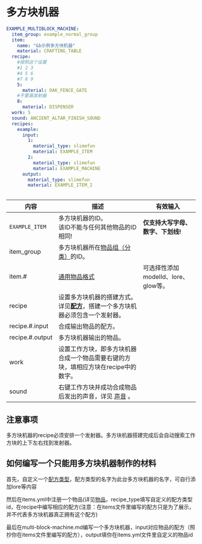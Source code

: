 # 多方块机器

```yaml
EXAMPLE_MULTIBLOCK_MACHINE:
  item_group: example_normal_group
  item:
    name: "&b示例多方块机器"
    material: CRAFTING_TABLE
  recipe:
    #按照这个设置
    #1 2 3
    #4 5 6
    #7 8 9
    5:
      material: OAK_FENCE_GATE
    #不要漏发射器
    8:
      material: DISPENSER
  work: 5
  sound: ANCIENT_ALTAR_FINISH_SOUND
  recipes:
    example:
      input:
        1:
          material_type: slimefun
          material: EXAMPLE_ITEM
        2:
          material_type: slimefun
          material: EXAMPLE_MACHINE
      output:
        material_type: slimefun
        material: EXAMPLE_ITEM_2
        
```

| 内容 | 描述 | 有效输入 |
| --- | ----------- | ----------------- |
| `EXAMPLE_ITEM` | 多方块机器的ID。<br>该ID不能与任何其他物品的ID相同! | **仅支持大写字母、数字、下划线!** |
| item_group | 多方块机器所在[物品组（分类）](file/groups.md)的ID。 |
| item.# | [通用物品格式](format/universal-item-format.md)| 可选择性添加modelId、lore、glow等。 |
| recipe | 设置多方块机器的搭建方式。详见[**配方**](../format/recipe.md)，搭建一个多方块机器必须包含一个发射器。 |
| recipe.#.input | 合成输出物品的配方。 |
| recipe.#.output | 多方块机器输出的物品。 |
| work| 设置工作方块，即多方块机器合成一个物品需要右键的方块，填相应方块在recipe中的数字。 |
| sound | 右键工作方块并成功合成物品后发出的声音，详见 [声音](https://slimefun.github.io/javadocs/Slimefun4/docs/io/github/thebusybiscuit/slimefun4/core/services/sounds/SoundEffect.html) 。 |


## 注意事项

多方块机器的recipe必须安排一个发射器。多方块机器搭建完成后会自动搜索工作方块的上下左右找到发射器。

## 如何编写一个只能用多方块机器制作的材料

首先，自定义一个[配方类型](file/recipe_type.md)，配方类型的名字为此台多方块机器的名字，可自行添加lore等内容

然后在items.yml中注册一个物品(详见[物品](items.md)，recipe_type填写自定义的配方类型id，在recipe中编写相应的配方(注意：在items文件里编写的配方只是为了展示，并不代表多方块机器真正拥有这个配方)

最后在multi-block-machine.md编写一个多方块机器，input对应物品的配方（照抄你在items文件里编写的配方），output填你在items.yml文件里自定义的物品id
